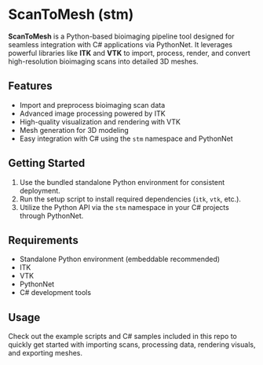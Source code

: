 # ScanToMesh (stm)

**ScanToMesh** is a Python-based bioimaging pipeline tool designed for seamless integration with C# applications via PythonNet. It leverages powerful libraries like **ITK** and **VTK** to import, process, render, and convert high-resolution bioimaging scans into detailed 3D meshes.

## Features

- Import and preprocess bioimaging scan data  
- Advanced image processing powered by ITK  
- High-quality visualization and rendering with VTK  
- Mesh generation for 3D modeling  
- Easy integration with C# using the `stm` namespace and PythonNet  

## Getting Started

1. Use the bundled standalone Python environment for consistent deployment.  
2. Run the setup script to install required dependencies (`itk`, `vtk`, etc.).  
3. Utilize the Python API via the `stm` namespace in your C# projects through PythonNet.  

## Requirements

- Standalone Python environment (embeddable recommended)  
- ITK  
- VTK  
- PythonNet  
- C# development tools  

## Usage

Check out the example scripts and C# samples included in this repo to quickly get started with importing scans, processing data, rendering visuals, and exporting meshes.
